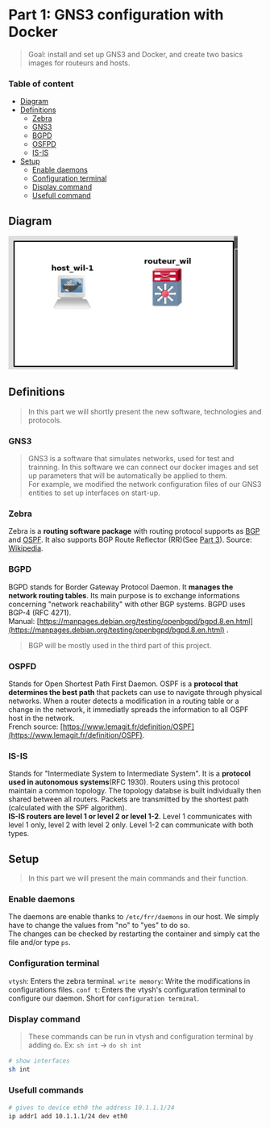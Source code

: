 # Part 1: GNS3 configuration with Docker

> Goal: install and set up GNS3 and Docker, and create two basics images for routeurs and hosts.

### Table of content
- [Diagram](#diagram)
- [Definitions](#definitions)
	- [Zebra](#zebra)
	- [GNS3](#gns3)
	- [BGPD](#bgpd)
	- [OSFPD](#osfpd)
	- [IS-IS](#is-is)
- [Setup](#setup)
	- [Enable daemons](#enable-daemons)
	- [Configuration terminal](#configuration-terminal)
	- [Display command](#display-command)
	- [Usefull command](#usefull-command)

## Diagram

![p1-diagram](./images/p1-diagram.png)

## Definitions

> In this part we will shortly present the new software, technologies and protocols.

### GNS3

> GNS3 is a software that simulates networks, used for test and trainning. In this software we can connect our docker images and set up parameters that will be automatically be applied to them.<br>For example, we modified the network configuration files of our GNS3 entities to set up interfaces on start-up.

### Zebra

Zebra is a **routing software package** with routing protocol supports as [BGP](#bgpd) and [OSPF](#ospfd). It also supports BGP Route Reflector (RR)(See [Part 3]()). Source: [Wikipedia](#https://en.wikipedia.org/wiki/GNU_Zebra).

### BGPD

BGPD stands for Border Gateway Protocol Daemon. It **manages the network routing tables**. Its main purpose is to exchange informations concerning "network reachability" with other BGP systems. BGPD uses BGP-4 (RFC 4271).<br>Manual: [https://manpages.debian.org/testing/openbgpd/bgpd.8.en.html](https://manpages.debian.org/testing/openbgpd/bgpd.8.en.html) .
> BGP will be mostly used in the third part of this project.

### OSPFD

Stands for Open Shortest Path First Daemon. OSPF is a **protocol that determines the best path** that packets can use to navigate through physical networks. When a router detects a modification in a routing table or a change in the network, it immediatly spreads the information to all OSPF host in the network.<br>French source: [https://www.lemagit.fr/definition/OSPF](https://www.lemagit.fr/definition/OSPF).

### IS-IS

Stands for "Intermediate System to Intermediate System". It is a **protocol used in autonomous systems**(RFC 1930). Routers using this protocol maintain a common topology. The topology databse is built individually then shared between all routers. Packets are transmitted by the shortest path (calculated with the SPF algorithm).<br>
**IS-IS routers are level 1 or level 2 or level 1-2**. Level 1 communicates with level 1 only, level 2 with level 2 only. Level 1-2 can communicate with both types.


## Setup

> In this part we will present the main commands and their function.

### Enable daemons

The daemons are enable thanks to ```/etc/frr/daemons``` in our host. We simply have to change the values from "no" to "yes" to do so.<br>
The changes can be checked by restarting the container and simply cat the file and/or type ```ps```.

### Configuration terminal

```vtysh```: Enters the zebra terminal.
```write memory```: Write the modifications in configurations files.
```conf t```: Enters the vtysh's configuration terminal to configure our daemon. Short for ```configuration terminal```.

### Display command

> These commands can be run in vtysh and configuration terminal by adding ```do```. Ex: ```sh int``` -> ```do sh int```

```sh
# show interfaces
sh int
```

### Usefull commands

```sh
# gives to device eth0 the address 10.1.1.1/24
ip addr1 add 10.1.1.1/24 dev eth0
```